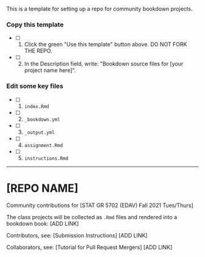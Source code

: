This is a template for setting up a repo for community bookdown projects.

### Copy this template

- [ ] 1. Click the green "Use this template" button above.  DO NOT FORK THE REPO. 

- [ ] 2. In the Description field, write: "Bookdown source files for [your project name here]".

### Edit some key files

- [ ] 1. `index.Rmd`

- [ ] 2. `_bookdown.yml`

- [ ] 3. `_output.yml`

- [ ] 4. `assignment.Rmd`

- [ ] 5. `instructions.Rmd`

---

# [REPO NAME]

Community contributions for [STAT GR 5702 (EDAV) Fall 2021 Tues/Thurs]

The class projects will be collected as `.Rmd` files and rendered into a bookdown book: [ADD LINK]

Contributors, see: [Submission Instructions] [ADD LINK]

Collaborators, see: [Tutorial for Pull Request Mergers] [ADD LINK]
